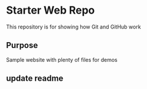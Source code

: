 # Starter Web Repo

This repository is for showing how Git and GitHub work

## Purpose

Sample website with plenty of files for demos

## update readme
